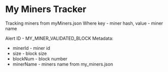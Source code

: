 # My Miners Tracker

Tracking miners from myMiners.json
Where key - miner hash, value - miner name

Alert ID - MY_MINER_VALIDATED_BLOCK 
Metadata:
  - minerId - miner id
  - size - block size
  - blockNum - block number
  - minerName - miners name from my_miners.json

 


